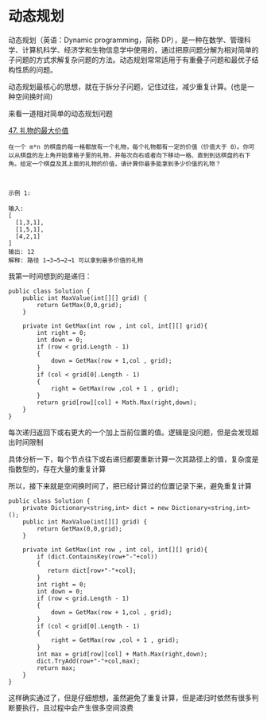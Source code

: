 # 动态规划

动态规划（英语：Dynamic programming，简称 DP），是一种在数学、管理科学、计算机科学、经济学和生物信息学中使用的，通过把原问题分解为相对简单的子问题的方式求解复杂问题的方法。动态规划常常适用于有重叠子问题和最优子结构性质的问题。

动态规划最核心的思想，就在于拆分子问题，记住过往，减少重复计算。(也是一种空间换时间)

来看一道相对简单的动态规划问题

[ 47. 礼物的最大价值](https://leetcode.cn/problems/li-wu-de-zui-da-jie-zhi-lcof/)

```
在一个 m*n 的棋盘的每一格都放有一个礼物，每个礼物都有一定的价值（价值大于 0）。你可以从棋盘的左上角开始拿格子里的礼物，并每次向右或者向下移动一格、直到到达棋盘的右下角。给定一个棋盘及其上面的礼物的价值，请计算你最多能拿到多少价值的礼物？

 

示例 1:

输入: 
[
  [1,3,1],
  [1,5,1],
  [4,2,1]
]
输出: 12
解释: 路径 1→3→5→2→1 可以拿到最多价值的礼物

```

我第一时间想到的是递归：
```
public class Solution {
    public int MaxValue(int[][] grid) {
        return GetMax(0,0,grid);
    }

    private int GetMax(int row , int col, int[][] grid){
        int right = 0;
        int down = 0;
        if (row < grid.Length - 1)
        {
            down = GetMax(row + 1,col , grid);
        }
        if (col < grid[0].Length - 1)
        {
            right = GetMax(row ,col + 1 , grid);
        }
        return grid[row][col] + Math.Max(right,down);
    }
}
```

每次递归返回下或右更大的一个加上当前位置的值。逻辑是没问题，但是会发现超出时间限制

具体分析一下，每个节点往下或右递归都要重新计算一次其路径上的值，复杂度是指数型的，存在大量的重复计算

所以，接下来就是空间换时间了，把已经计算过的位置记录下来，避免重复计算

```
public class Solution {
    private Dictionary<string,int> dict = new Dictionary<string,int>();
    public int MaxValue(int[][] grid) {
        return GetMax(0,0,grid);
    }

    private int GetMax(int row , int col, int[][] grid){
        if (dict.ContainsKey(row+"-"+col))
        {
           return dict[row+"-"+col];
        }
        int right = 0;
        int down = 0;
        if (row < grid.Length - 1)
        {
            down = GetMax(row + 1,col , grid);
        }
        if (col < grid[0].Length - 1)
        {
            right = GetMax(row ,col + 1 , grid);
        }
        int max = grid[row][col] + Math.Max(right,down);
        dict.TryAdd(row+"-"+col,max);
        return max;
    }
}
```

这样确实通过了，但是仔细想想，虽然避免了重复计算，但是递归时依然有很多判断要执行，且过程中会产生很多空间浪费







